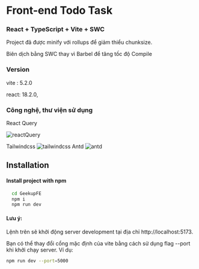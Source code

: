 
# Front-end Todo Task

### React + TypeScript + Vite + SWC

Project đã được minify với rollups để giảm thiểu chunksize.

Biên dịch bằng SWC thay vì Barbel để tăng tốc độ Compile

### Version

vite : 5.2.0

react: 18.2.0,

### Công nghệ, thư viện sử dụng

React Query

![reactQuery](https://miro.medium.com/v2/resize:fit:513/1*NvNjVbjTCT_qqloPnR098w.png)

Tailwindcss
![tailwindcss](https://picperf.io/https://laravelnews.s3.amazonaws.com/images/tailwindcss-1633184775.jpg)
Antd
![antd](https://camo.githubusercontent.com/70ec62b59182d7ecbc34f6cfe6f043d6ca17b133c398871ef1cdab0fa4d1e424/68747470733a2f2f67772e616c697061796f626a656374732e636f6d2f7a6f732f726d73706f7274616c2f4b4470677667754d704766716148506a6963524b2e737667)
## Installation

#### Install project with npm

```bash
  cd GeekupFE
  npm i
  npm run dev
```
#### Lưu ý:
Lệnh trên sẽ khởi động server development tại địa chỉ http://localhost:5173.

Bạn có thể thay đổi cổng mặc định của vite bằng cách sử dụng flag --port khi khởi chạy server. Ví dụ:

```bash
npm run dev --port=5000
```